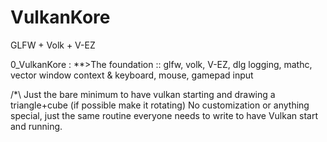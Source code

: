 # VulkanKore
 GLFW + Volk + V-EZ

0_VulkanKore : **>The foundation :: glfw, volk, V-EZ, dlg logging, mathc, vector
window context & keyboard, mouse, gamepad input

/*\ Just the bare minimum to have vulkan starting and drawing a triangle+cube (if possible make it rotating)
No customization or anything special, just the same routine everyone needs to write to have Vulkan start and running.
